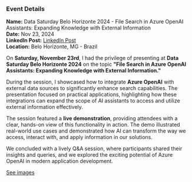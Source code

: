 ### Event Details

**Name:** Data Saturday Belo Horizonte 2024 - File Search in Azure OpenAI Assistants: Expanding Knowledge with External Information  
**Date:** Nov 23, 2024  
**LinkedIn Post:** [LinkedIn Post](https://www.linkedin.com/posts/tallesvaliatti_datasaturdaybh-datascience-databh-activity-7266800751924924416-5qjj?utm_source=share&utm_medium=member_desktop)  
**Location:** Belo Horizonte, MG - Brazil

On **Saturday, November 23rd**, I had the privilege of presenting at **Data Saturday Belo Horizonte 2024** on the topic **"File Search in Azure OpenAI Assistants: Expanding Knowledge with External Information."**

During the session, I showcased how to integrate **Azure OpenAI** with external data sources to significantly enhance search capabilities. The presentation focused on practical applications, highlighting how these integrations can expand the scope of AI assistants to access and utilize external information effectively.

The session featured a **live demonstration**, providing attendees with a clear, hands-on view of this functionality in action. The demo illustrated real-world use cases and demonstrated how AI can transform the way we access, interact with, and apply information in our solutions.

We concluded with a lively Q&A session, where participants shared their insights and queries, and we explored the exciting potential of Azure OpenAI in modern application development.

[See images](https://github.com/TallesValiatti/Community-Contributions-15-08-2024-16-12-2024/tree/main/Events/DataSaturdayBeloHorizonte2024/Images)  